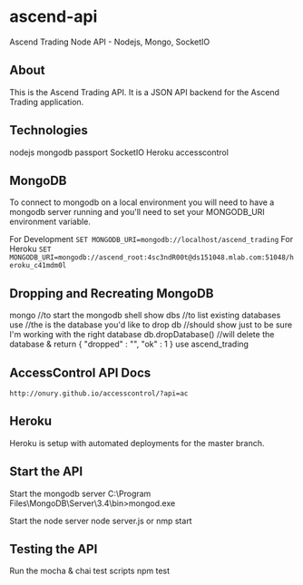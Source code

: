 # ascend-api
Ascend Trading Node API - Nodejs, Mongo, SocketIO

## About
This is the Ascend Trading API. It is a JSON API backend for the Ascend Trading application.

## Technologies
nodejs
mongodb
passport
SocketIO
Heroku
accesscontrol

## MongoDB
To connect to mongodb on a local environment you will need to have a mongodb server running and you'll
need to set your MONGODB_URI environment variable.

For Development
```SET MONGODB_URI=mongodb://localhost/ascend_trading```
For Heroku
```SET MONGODB_URI=mongodb://ascend_root:4sc3ndR00t@ds151048.mlab.com:51048/heroku_c41mdm0l```

## Dropping and Recreating MongoDB
mongo //to start the mongodb shell
show dbs //to list existing databases
use <dbname> //the <dbname> is the database you'd like to drop
db //should show <dbname> just to be sure I'm working with the right database
db.dropDatabase() //will delete the database & return { "dropped" : "<dbname>", "ok" : 1 }
use ascend_trading

## AccessControl API Docs
```http://onury.github.io/accesscontrol/?api=ac```

## Heroku
Heroku is setup with automated deployments for the master branch.

## Start the API
Start the mongodb server
C:\Program Files\MongoDB\Server\3.4\bin>mongod.exe

Start the node server
node server.js or nmp start

## Testing the API
Run the mocha & chai test scripts
npm test



